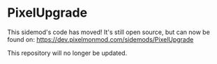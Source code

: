 # PixelUpgrade
This sidemod's code has moved! It's still open source, but can now be found on:
https://dev.pixelmonmod.com/sidemods/PixelUpgrade

This repository will no longer be updated.
